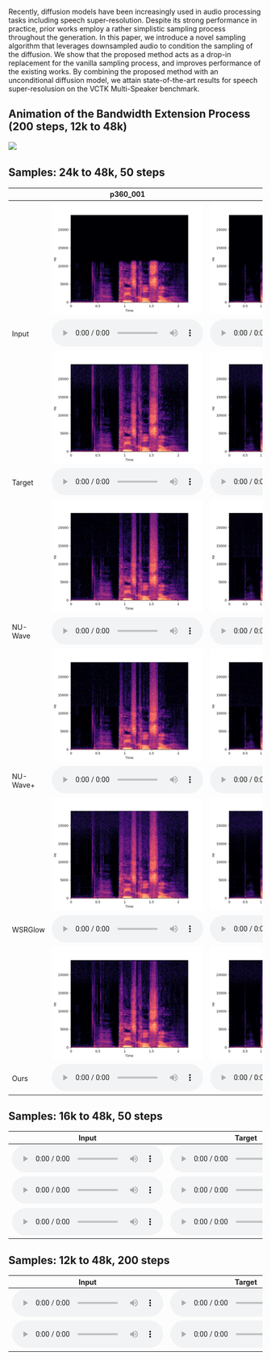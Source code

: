 Recently, diffusion models have been increasingly used in audio processing tasks including speech super-resolution.
Despite its strong performance in practice, prior works employ a rather simplistic sampling process throughout the generation.
In this paper, we introduce a novel sampling algorithm that leverages downsampled audio to condition the sampling of the diffusion.
We show that the proposed method acts as a drop-in replacement for the vanilla sampling process, and improves performance of the existing works.
By combining the proposed method with an unconditional diffusion model, we attain state-of-the-art results for speech super-resolusion on the VCTK Multi-Speaker benchmark.

## Animation of the Bandwidth Extension Process (200 steps, 12k to 48k)

![](ani/generation.gif)

## Samples: 24k to 48k, 50 steps

|          | p360_001                                                                          | p361_002                                                                          |
|----------|-----------------------------------------------------------------------------------|-----------------------------------------------------------------------------------|
|          | ![](samples/x2/p360_001_mic1.png)                                                 | ![](samples/x2/p361_002_mic1.png)                                                 |
| Input    | <audio src="samples/x2/p360_001_mic1.wav" controls="" preload=""></audio>         | <audio src="samples/x2/p361_002_mic1.wav" controls="" preload=""></audio>         |
|          | ![](samples/origin/p360_001_mic1.png)                                             | ![](samples/origin/p361_002_mic1.png)                                             |
| Target   | <audio src="samples/origin/p360_001_mic1.wav" controls="" preload=""></audio>     | <audio src="samples/origin/p361_002_mic1.wav" controls="" preload=""></audio>     |
|          | ![](samples/x2-nuwave/p360_001_mic1.png)                                          | ![](samples/x2-nuwave/p361_002_mic1.png)                                          |
| NU-Wave  | <audio src="samples/x2-nuwave/p360_001_mic1.wav" controls="" preload=""></audio>  | <audio src="samples/x2-nuwave/p361_002_mic1.wav" controls="" preload=""></audio>  |
|          | ![](samples/x2-nuwave+/p360_001_mic1.png)                                         | ![](samples/x2-nuwave+/p361_002_mic1.png)                                         |
| NU-Wave+ | <audio src="samples/x2-nuwave+/p360_001_mic1.wav" controls="" preload=""></audio> | <audio src="samples/x2-nuwave+/p361_002_mic1.wav" controls="" preload=""></audio> |
|          | ![](samples/x2-wsrglow/p360_001_mic1.png)                                         | ![](samples/x2-wsrglow/p361_002_mic1.png)                                         |
| WSRGlow  | <audio src="samples/x2-wsrglow/p360_001_mic1.wav" controls="" preload=""></audio> | <audio src="samples/x2-wsrglow/p361_002_mic1.wav" controls="" preload=""></audio> |
|          | ![](samples/x2-mcg/p360_001_mic1.png)                                             | ![](samples/x2-mcg/p361_002_mic1.png)                                             |
| Ours     | <audio src="samples/x2-mcg/p360_001_mic1.wav" controls="" preload=""></audio>     | <audio src="samples/x2-mcg/p361_002_mic1.wav" controls="" preload=""></audio>     |


<!-- | Input | Target | NU-Wave | NU-Wave+ | WSRGlow | Ours |
| ----- | ------ | ------- | -------- | ------- | ---- |
| <audio src="samples/x2/p360_001_mic1.wav" controls="" preload=""></audio> | <audio src="samples/origin/p360_001_mic1.wav" controls="" preload=""></audio> | <audio src="samples/x2-nuwave/p360_001_mic1.wav" controls="" preload=""></audio> | <audio src="samples/x2-nuwave+/p360_001_mic1.wav" controls="" preload=""></audio> | <audio src="samples/x2-wsrglow/p360_001_mic1.wav" controls="" preload=""></audio> | <audio src="samples/x2-mcg/p360_001_mic1.wav" controls="" preload=""></audio> |
| <audio src="samples/x2/p361_002_mic1.wav" controls="" preload=""></audio> | <audio src="samples/origin/p361_002_mic1.wav" controls="" preload=""></audio> | <audio src="samples/x2-nuwave/p361_002_mic1.wav" controls="" preload=""></audio> | <audio src="samples/x2-nuwave+/p361_002_mic1.wav" controls="" preload=""></audio> | <audio src="samples/x2-wsrglow/p361_002_mic1.wav" controls="" preload=""></audio> | <audio src="samples/x2-mcg/p361_002_mic1.wav" controls="" preload=""></audio> |
| <audio src="samples/x2/p362_003_mic1.wav" controls="" preload=""></audio> | <audio src="samples/origin/p362_003_mic1.wav" controls="" preload=""></audio> | <audio src="samples/x2-nuwave/p362_003_mic1.wav" controls="" preload=""></audio> | <audio src="samples/x2-nuwave+/p362_003_mic1.wav" controls="" preload=""></audio> | <audio src="samples/x2-wsrglow/p362_003_mic1.wav" controls="" preload=""></audio> | <audio src="samples/x2-mcg/p362_003_mic1.wav" controls="" preload=""></audio> | -->

## Samples: 16k to 48k, 50 steps

| Input | Target | NU-Wave | NU-Wave+ | WSRGlow | Ours |
| ----- | ------ | ------- | -------- | ------- | ---- |
| <audio src="samples/x3/p363_004_mic1.wav" controls="" preload=""></audio> | <audio src="samples/origin/p363_004_mic1.wav" controls="" preload=""></audio> | <audio src="samples/x3-nuwave/p363_004_mic1.wav" controls="" preload=""></audio> | <audio src="samples/x3-nuwave+/p363_004_mic1.wav" controls="" preload=""></audio> | <audio src="samples/x3-wsrglow/p363_004_mic1.wav" controls="" preload=""></audio> | <audio src="samples/x3-mcg/p363_004_mic1.wav" controls="" preload=""></audio> |
| <audio src="samples/x3/p364_005_mic1.wav" controls="" preload=""></audio> | <audio src="samples/origin/p364_005_mic1.wav" controls="" preload=""></audio> | <audio src="samples/x3-nuwave/p364_005_mic1.wav" controls="" preload=""></audio> | <audio src="samples/x3-nuwave+/p364_005_mic1.wav" controls="" preload=""></audio> | <audio src="samples/x3-wsrglow/p364_005_mic1.wav" controls="" preload=""></audio> | <audio src="samples/x3-mcg/p364_005_mic1.wav" controls="" preload=""></audio> |
| <audio src="samples/x3/p374_006_mic1.wav" controls="" preload=""></audio> | <audio src="samples/origin/p374_006_mic1.wav" controls="" preload=""></audio> | <audio src="samples/x3-nuwave/p374_006_mic1.wav" controls="" preload=""></audio> | <audio src="samples/x3-nuwave+/p374_006_mic1.wav" controls="" preload=""></audio> | <audio src="samples/x3-wsrglow/p374_006_mic1.wav" controls="" preload=""></audio> | <audio src="samples/x3-mcg/p374_006_mic1.wav" controls="" preload=""></audio> |


## Samples: 12k to 48k, 200 steps

| Input | Target | WSRGlow | Ours |
| ----- | ------ | ------- | ---- |
| <audio src="samples/x4/p376_007_mic1.wav" controls="" preload=""></audio> | <audio src="samples/origin/p376_007_mic1.wav" controls="" preload=""></audio> | <audio src="samples/x4-wsrglow/p376_007_mic1.wav" controls="" preload=""></audio> | <audio src="samples/x4-mcg-T200/p376_007_mic1.wav" controls="" preload=""></audio> |
| <audio src="samples/x4/s5_008_mic1.wav" controls="" preload=""></audio> | <audio src="samples/origin/s5_008_mic1.wav" controls="" preload=""></audio> | <audio src="samples/x4-wsrglow/s5_008_mic1.wav" controls="" preload=""></audio> | <audio src="samples/x4-mcg-T200/s5_008_mic1.wav" controls="" preload=""></audio> |
